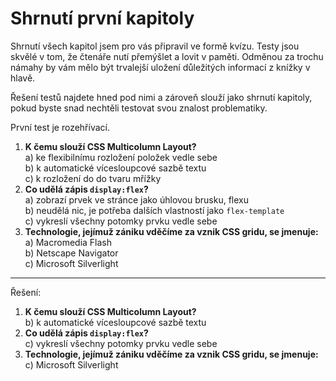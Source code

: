 # Shrnutí první kapitoly

Shrnutí všech kapitol jsem pro vás připravil ve formě kvízu. Testy jsou skvělé v tom, že čtenáře nutí přemýšlet a lovit v paměti. Odměnou za trochu námahy by vám mělo být trvalejší uložení důležitých informací z knížky v hlavě.

Řešení testů najdete hned pod nimi a zároveň slouží jako shrnutí kapitoly, pokud byste snad nechtěli testovat svou znalost problematiky.

První test je rozehřívací.

1. **K čemu slouží CSS Multicolumn Layout?**  
a) ke flexibilnímu rozložení položek vedle sebe  
b) k automatické vícesloupcové sazbě textu  
c) k rozložení do do tvaru mřížky
1. **Co udělá zápis `display:flex`?**  
a) zobrazí prvek ve stránce jako úhlovou brusku, flexu  
b) neudělá nic, je potřeba dalších vlastností jako `flex-template`  
c) vykreslí všechny potomky prvku vedle sebe  
1. **Technologie, jejímuž zániku vděčíme za vznik CSS gridu, se jmenuje:**  
a) Macromedia Flash  
b) Netscape Navigator  
c) Microsoft Silverlight

---

Řešení:

1. **K čemu slouží CSS Multicolumn Layout?**  
b) k automatické vícesloupcové sazbě textu
1. **Co udělá zápis `display:flex`?**  
c) vykreslí všechny potomky prvku vedle sebe
1. **Technologie, jejímuž zániku vděčíme za vznik CSS gridu, se jmenuje:**  
c) Microsoft Silverlight
